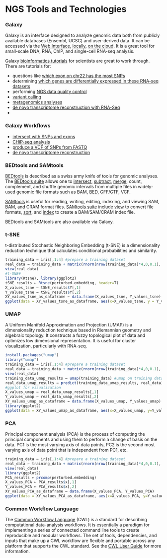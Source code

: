# NGS Tools and Technologies

### Galaxy
Galaxy is an interface designed to analyze genomic data both from publicly available databases (Ensembl, UCSC) and user-derived data. It can be accessed via the [Web Interface](https://usegalaxy.org/), [locally](https://galaxyproject.org/admin/get-galaxy/), [on the cloud](https://galaxyproject.org/cloudman/). It is a great tool for small-scale DNA, RNA, ChIP, and single-cell RNA-seq analysis.

Galaxy [bioinformatics tutorials](https://training.galaxyproject.org/training-material/) for scientists are great to work through. There are tutorials for:
- questions like [which exon on chr22 has the most SNPs](https://galaxyproject.org/tutorials/g101/)
- determining [which genes are differentially expressed in these RNA-seq datasets](https://usegalaxy.org/u/jeremy/p/galaxy-rna-seq-analysis-exercise)
- performing [NGS data quality control](https://www.youtube.com/watch?v=NH18hN9PdC8&ab_channel=UofMMSI)
- [variant calling](https://training.galaxyproject.org/training-material/topics/variant-analysis/tutorials/dip/tutorial.html)
- [metagenomics analyses](https://galaxyproject.github.io/training-material/topics/metagenomics/)
- [de novo transcriptome reconstruction with RNA-Seq](https://training.galaxyproject.org/training-material/topics/transcriptomics/tutorials/de-novo/tutorial.html)
- 
### Galaxy Workflows
- [intersect with SNPs and exons](/files/galaxy_cow_workflow.md)
- [CHiP-seq analysis](/files/mouse_ChIP.md)
- [produce a VCF of SNPs from FASTQ](/files/SNP_calling.md)
- [de novo transcriptome reconstruction](/files/RNAseq.md)

### BEDtools and SAMtools
[BEDtools](https://bedtools.readthedocs.io/en/latest/) is described as a swiss army knife of tools for genomic analyses. The [BEDtools suite](https://bedtools.readthedocs.io/en/latest/content/bedtools-suite.html) allows one to [intersect](https://bedtools.readthedocs.io/en/latest/content/tools/intersect.html), [subtract](https://bedtools.readthedocs.io/en/latest/content/tools/subtract.html), [merge](https://bedtools.readthedocs.io/en/latest/content/tools/merge.html), count, complement, and shuffle genomic intervals from multiple files in widely-used genomic file formats such as BAM, BED, GFF/GTF, VCF. 

[SAMtools](http://www.htslib.org/) is useful for reading, writing, editing, indexing, and viewing SAM, BAM, and CRAM format files. [SAMtools suite](http://www.htslib.org/doc/samtools.html) include [view](http://www.htslib.org/doc/samtools-view.html) to convert file formats, [sort](http://www.htslib.org/doc/samtools-sort.html), and [index](http://www.htslib.org/doc/samtools-index.html) to create a BAM/SAM/CRAM index file.

BEDtools and SAMtools are also available via Galaxy.

### t-SNE
t-distributed Stochastic Neighboring Embedding (t-SNE) is a dimensionality reduction technique that calculates conditional probabilities and similarity. 
```R
training_data ← iris[,1:4] #prepare a training dataset
real_data ← training_data + matrix(rnorm(nrow(training_data)*4,0,0.1), ncol=4) #real data (training dataset with some fluctuations)
view(real_data)
#t-SNE#
library(Rtsne), library(ggplot2)
tSNE_results ← Rtsne(perturbed.embedding, header=T)
X_values_tsne ← tSNE_results$Y[,1]
Y_values_tsne ← tSNE_results$Y[,2]
XY_values_tsne_as_dataframe ← data.frame(X_values_tsne, Y_values_tsne)
ggplot(data = XY_values_tsne_as_dataframe, aes(x=X_values_tsne, y = Y_values_tsne)) + geom_point() 
```
### UMAP
A Uniform Manifold Approximation and Projection (UMAP) is a dimensionality reduction technique based in Riemannian geometry and algebraic topology. It constructs a fuzzy topological plot of data and optimizes low dimensional representation. It is useful for cluster visualization, particularly with RNA-seq. 
```R
install.packages("umap")
library("umap")
training_data ← iris[,1:4] #prepare a training dataset
real_data ← training_data + matrix(rnorm(nrow(training_data)*4,0,0.1), ncol=4) #real data (training dataset with some fluctuations)
view(real_data)
training_data_umap_results ← umap(training_data) #umap on training data
real_data_umap_results ← predict(training_data_umap_results, real_data) #predict the clustering of real_data based on training data's umap results
#ggplot for visualization
X_values_umap ← real_data_umap_results[,1]
Y_values_umap ← real_data_umap_results[,2]
XY_values_umap_as_dataframe ← data.frame(X_values_umap, Y_values_umap)
library(ggplot2)
ggplot(data = XY_values_umap_as_dataframe, aes(x=X_values_umap, y=Y_values_umap)) + geom_point()
```
### PCA
Principal component analysis (PCA) is the process of computing the principal components and using them to perform a change of basis on the data. PC1 is the most varying axis of data points, PC2 is the second most varying axis of data point that is independent from PC1, etc. 
```R
training_data ← iris[,1:4] #prepare a training dataset
real_data ← training_data + matrix(rnorm(nrow(training_data)*4,0,0.1), ncol=4) #real data (training dataset with some fluctuations)
view(real_data)
library(ggplot2)
PCA_results ← prcomp(perturbed.embedding)
X_values_PCA ← PCA_results$x[,1]
Y_values_PCA ← PCA_results$x[,2]
XY_values_PCA_as_dataframe ← data.frame(X_values_PCA, Y_values_PCA)
ggplot(data = XY_values_PCA_as_dataframe, aes(x=X_values_PCA, y=Y_values_PCA)) + geom_point()
```
### Common Workflow Language
The [Common Workflow Language](https://www.commonwl.org/v1.2/index.html) (CWL) is a standard for describing computational data-analysis workflows. It is essentially a paradigm for implementing a series of connected command line tools to create reproducible and modular workflows. The set of tools, dependencies, and inputs that make up a CWL workflow are flexible and portable across any platform that supports the CWL standard. See the [CWL User Guide](https://www.commonwl.org/user_guide/) for more information. 

